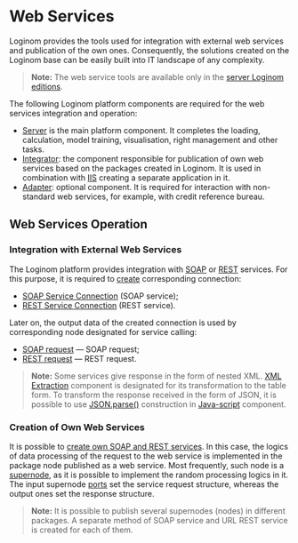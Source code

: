 # Web Services

Loginom provides the tools used for integration with external web services and publication of the own ones. Consequently, the solutions created on the Loginom base can be easily built into IT landscape of any complexity.

> **Note:** The web service tools are available only in the [server Loginom editions](https://loginom.ru/platform/pricing#compare).

The following Loginom platform components are required for the web services integration and operation:

* [Server](https://loginom.ru/platform/pricing#component-server) is the main platform component. It completes the loading, calculation, model training, visualisation, right management and other tasks.
* [Integrator](https://loginom.ru/platform/pricing#component-integrator): the component responsible for publication of own web services based on the packages created in Loginom. It is used in combination with [IIS](https://ru.wikipedia.org/wiki/Internet_Information_Services) creating a separate application in it.
* [Adapter](https://loginom.ru/platform/pricing#component-adapter): optional component. It is required for interaction with non-standard web services, for example, with credit reference bureau.

## Web Services Operation

### Integration with External Web Services

The Loginom platform provides integration with [SOAP](https://ru.wikipedia.org/wiki/SOAP) or [REST](https://ru.wikipedia.org/wiki/REST) services.
For this purpose, it is required to [create](../connections/README.md#nastroyka-podklyucheniya) corresponding connection:

- [SOAP Service Connection](../connections/list/soap-service.md) (SOAP service);
- [REST Service Connection](../connections/list/rest-service.md) (REST service).

Later on, the output data of the created connection is used by corresponding node designated for service calling:

- [SOAP request](../../processors/integration/soap-request.md) — SOAP request;
- [REST request](../../processors/integration/rest-request.md) — REST request.

> **Note:** Some services give response in the form of nested XML. [XML Extraction](../../processors/integration/extracting-xml.md) component is designated for its transformation to the table form. To transform the response received in the form of JSON, it is possible to use [JSON.parse()](https://developer.mozilla.org/ru/docs/Web/JavaScript/Reference/Global_Objects/JSON/parse) construction in [Java-script](../../processors/transformation/java-script) component.

### Creation of Own Web Services

It is possible to [create own SOAP and REST services](../../integration/web-services/publishing-web-service.md). In this case, the logics of data processing of the request to the web service is implemented in the package node published as a web service. Most frequently, such node is a [supernode](../../processors/control/submodel.md), as it is possible to implement the random processing logics in it. The input supernode [ports](../../scenario/ports/README.md) set the service request structure, whereas the output ones set the response structure.

> **Note:** It is possible to publish several supernodes (nodes) in different packages. A separate method of SOAP service and URL REST service is created for each of them.

